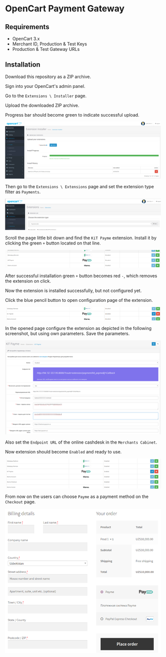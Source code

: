 # OpenCart Payment Gateway

## Requirements

- OpenCart 3.x
- Merchant ID, Production & Test Keys
- Production & Test Gateway URLs

## Installation

Download this repository as a ZIP archive.

Sign into your OpenCart's admin panel.

Go to the `Extensions \ Installer` page.

Upload the downloaded ZIP archive.

Progress bar should become green to indicate successful upload.

![Upload the Extension](images/01_upload_and_install.png)

Then go to the `Extensions \ Extensions` page and set the extension type filter as `Payments`.

![Filter Payments](images/02_filter_by_extension_type.png)

Scroll the page little bit down and find the `KiT Payme` extension. 
Install it by clicking the green `+` button located on that line.

![Install the Extension](images/03_install_the_plugin.png)

After successful installation green `+` button becomes red `-`, which removes the extension on click.

Now the extension is installed successfully, but not configured yet.

Click the blue pencil button to open configuration page of the extension.

![Open Configuration Page](images/04_go_to_settings.png)

In the opened page configure the extension as depicted in the following screenshot, but using own parameters.
Save the parameters.

![Configure the Extension](images/05_set_parameters_and_enable.png)

Also set the `Endpoint URL` of the online cashdesk in the `Merchants Cabinet`.

Now extension should become `Enabled` and ready to use.

![Extension is Enabled](images/06_enabled_and_ready_to_work.png)

From now on the users can choose `Payme` as a payment method on the `Checkout` page.

![Choose Payme](images/07_ability_to_choose_Payme.png)

